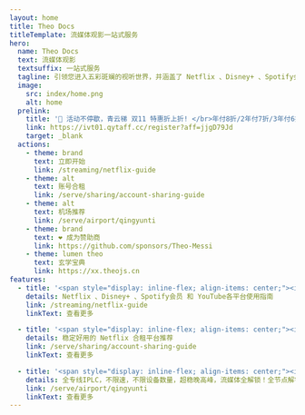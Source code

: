 ```yaml
---
layout: home
title: Theo Docs
titleTemplate: 流媒体观影一站式服务
hero:
  name: Theo Docs
  text: 流媒体观影
  textsuffix: 一站式服务
  tagline: 引领您进入五彩斑斓的视听世界，并涵盖了 Netflix 、Disney+ 、Spotify会员 和 YouTube会员 的精彩领域
  image:
    src: index/home.png
    alt: home
  prelink:
    title: '🎉 活动不停歇，青云梯 双11 特惠折上折! </br>年付8折/2年付7折/3年付6折 配合优惠码折上折，最高可达48折<div><i class="fa-regular fa-hourglass-half" style="color: var(--vp-c-brand-3)"></i> 活动时间: 即日起至 <span style="color: var(--vp-c-brand-3);font-weight: bold;">2024年11月17日23点59分</span></div>'
    link: https://ivt01.qytaff.cc/register?aff=jjgD79Jd
    target: _blank
  actions:
    - theme: brand
      text: 立即开始
      link: /streaming/netflix-guide
    - theme: alt
      text: 账号合租
      link: /serve/sharing/account-sharing-guide
    - theme: alt
      text: 机场推荐
      link: /serve/airport/qingyunti
    - theme: brand
      text: ❤️ 成为赞助商
      link: https://github.com/sponsors/Theo-Messi
    - theme: lumen theo
      text: 玄学宝典
      link: https://xx.theojs.cn
features:
  - title: '<span style="display: inline-flex; align-items: center;"><img src="index/netflix.svg" style="height:27px; margin-right:0.5rem;"/>流媒体观影</span>'
    details: Netflix 、Disney+ 、Spotify会员 和 YouTube各平台使用指南
    link: /streaming/netflix-guide
    linkText: 查看更多

  - title: '<span style="display: inline-flex; align-items: center;"><i class="fab fa-youtube fa-xl" style="margin-right:0.5rem; color:#FF0000" alt="youtube"></i>合租平台</span>'
    details: 稳定好用的 Netflix 合租平台推荐
    link: /serve/sharing/account-sharing-guide
    linkText: 查看更多

  - title: '<span style="display: inline-flex; align-items: center;"><i class="fas fa-plane fa-xl" style="margin-right:0.5rem; color:#538dd7" alt="IPLC"></i>优质线路</span>'
    details: 全专线IPLC，不限速，不限设备数量，超稳晚高峰，流媒体全解锁！全节点解锁chatgpt！
    link: /serve/airport/qingyunti
    linkText: 查看更多
---
```


<Home />
